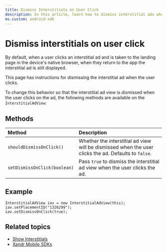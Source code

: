 ```yaml
---
title: Dismiss Interstitials on User Click
description: In this article, learn how to dismiss interstitial ads when users click, including instructions, methods, and examples.
ms.custom: android-sdk
---
```


# Dismiss interstitials on user click

By default, when a user clicks an interstitial ad and is taken to the landing page in the device's native browser, when they return to the app the interstitial ad is still displayed.

This page has instructions for dismissing the interstitial ad when the user clicks.

To change this behavior so that the interstitial ad view is dismissed when the user clicks on the ad, the following methods are available on the `InterstitialAdView`:

## Methods

| Method | Description |
|:---|:---|
| `shouldDismissOnClick()` | Whether the interstitial ad view will be dismissed when the user clicks the ad. Defaults to `false`. |
| `setDismissOnClick(boolean)` | Pass `true` to dismiss the interstitial ad view when the user clicks the ad. |

## Example

``` 
InterstitialAdView iav = new InterstitialAdView(this);
iav.setPlacementID("1326299");
iav.setDismissOnClick(true);       
```

## Related topics

- [Show Interstitials](show-interstitials-on-android.md)
- [Xandr Mobile SDKs](xandr-mobile-sdks.md)
